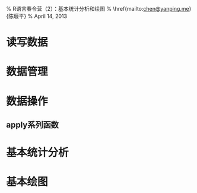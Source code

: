 % R语言春令营（2）：基本统计分析和绘图
% \href{mailto:chen@yanping.me}{陈堰平}
% April 14, 2013



# 读写数据


# 数据管理


# 数据操作


## apply系列函数


# 基本统计分析


# 基本绘图

